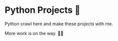 # **Python Projects** 🐍
Python crawl here and make these projects with me.

More work is on the way. 👩‍💻


